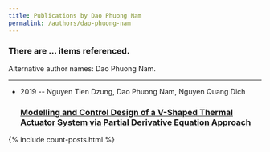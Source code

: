 ```yaml
---
title: Publications by Dao Phuong Nam
permalink: /authors/dao-phuong-nam
---
```


<h3 id="number-posts">There are ... items referenced.</h3>
<p id='info-authors'>Alternative author names: Dao Phuong Nam.</p>
<hr />
<ul class="post-list">
<li><span class='post-meta'>2019 -- Nguyen Tien Dzung, Dao Phuong Nam, Nguyen Quang Dich</span><h3><a class='post-link' href="{{ site.baseurl }}/modelling-and-control-design-of-a-v-shaped-thermal-actuator-system-via-partial-derivative-equation-approach">Modelling and Control Design of a V-Shaped Thermal Actuator System via Partial Derivative Equation Approach</a></h3></li>

</ul>
{% include count-posts.html %}
